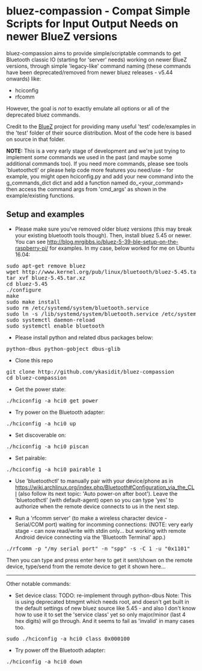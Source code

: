 bluez-compassion - Compat Simple Scripts for Input Output Needs on newer BlueZ versions
=======================================================================================

bluez-compassion aims to provide simple/scriptable commands to get Bluetooth classic IO (starting for 'server' needs) working on newer BlueZ versions, through simple 'legacy-like' command naming (these commands have been deprecated/removed from newer bluez releases - v5.44 onwards) like:
  - hciconfig
  - rfcomm

However, the goal is *not* to exactly emulate all options or all of the deprecated bluez commands.

Credit to the [BlueZ](http://www.bluez.org) project for providing many useful 'test' code/examples in the 'test' folder of their source distribution. Most of the code here is based on source in that folder.

**NOTE:** This is a very early stage of development and we're just trying to implement *some* commands we used in the past (and maybe some additional commands too). If you need more commands, please see tools 'bluetoothctl' or please help code more features you need/use - for example, you might open hciconfig.py and add your new command into the g_commands_dict dict and add a function named do_<your_command> then access the command args from 'cmd_args' as shown in the example/existing functions.


Setup and examples
------------------

- Please make sure you've removed older bluez versions (this may break your existing bluetooth tools though). Then, install bluez 5.45 or newer. You can see http://blog.mrgibbs.io/bluez-5-39-ble-setup-on-the-raspberry-pi/ for examples. In my case, below worked for me on Ubuntu 16.04:
<pre>
sudo apt-get remove bluez
wget http://www.kernel.org/pub/linux/bluetooth/bluez-5.45.tar.xz
tar xvf bluez-5.45.tar.xz 
cd bluez-5.45
./configure
make
sudo make install
sudo rm /etc/systemd/system/bluetooth.service
sudo ln -s /lib/systemd/system/bluetooth.service /etc/systemd/system/bluetooth.service
sudo systemctl daemon-reload
sudo systemctl enable bluetooth
</pre>

- Please install python and related dbus packages below:
<pre>
python-dbus python-gobject dbus-glib
</pre>

- Clone this repo
<pre>
git clone http://github.com/ykasidit/bluez-compassion
cd bluez-compassion
</pre>

- Get the power state:
<pre>./hciconfig -a hci0 get_power</pre>

- Try power on the Bluetooth adapter:
<pre>./hciconfig -a hci0 up</pre>

- Set discoverable on:
<pre>./hciconfig -a hci0 piscan</pre>

- Set pairable:
<pre>./hciconfig -a hci0 pairable 1</pre>

- Use 'bluetoothctl' to manually pair with your device/phone as in https://wiki.archlinux.org/index.php/Bluetooth#Configuration_via_the_CLI (also follow its next topic: 'Auto power-on after boot'). Leave the 'bluetoothctl' (with default-agent) open so you can type 'yes' to authorize when the remote device connects to us in the next step.

- Run a 'rfcomm server' (to make a wireless character device - Serial/COM port) waiting for incomming connections:
(NOTE: very early stage - can now read/write with stdin only... but working with remote Android device connecting via the 'Bluetooth Terminal' app.)
<pre>./rfcomm -p "/my_serial_port" -n "spp" -s -C 1 -u "0x1101"</pre>
Then you can type and press enter here to get it sent/shown on the remote device, type/send from the remote device to get it shown here...

---

Other notable commands:

- Set device class:
TODO: re-implement through python-dbus
Note: This is using deprecated btmgmt which needs root, and doesn't get built in the default settings of new bluez source like 5.45 - and also I don't know how to use it to set the 'service class' yet so only major/minor (last 4 hex digits) will go through. And it seems to fail as 'invalid' in many cases too.
<pre>sudo ./hciconfig -a hci0 class 0x000100</pre>

- Try power off the Bluetooth adapter:
<pre>./hciconfig -a hci0 down</pre>
